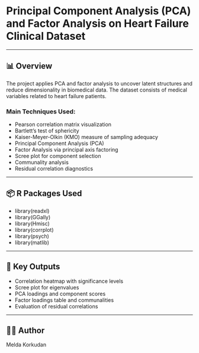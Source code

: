 # Principal Component Analysis (PCA) and Factor Analysis on Heart Failure Clinical Dataset


---

## 📊 Overview

The project applies PCA and factor analysis to uncover latent structures and reduce dimensionality in biomedical data. The dataset consists of medical variables related to heart failure patients.

### Main Techniques Used:
- Pearson correlation matrix visualization
- Bartlett’s test of sphericity
- Kaiser-Meyer-Olkin (KMO) measure of sampling adequacy
- Principal Component Analysis (PCA)
- Factor Analysis via principal axis factoring
- Scree plot for component selection
- Communality analysis
- Residual correlation diagnostics

---

## 📦 R Packages Used

- library(readxl)
- library(GGally)
- library(Hmisc)
- library(corrplot)
- library(psych)
- library(matlib)

---

## 🧪 Key Outputs

- Correlation heatmap with significance levels
- Scree plot for eigenvalues
- PCA loadings and component scores
- Factor loadings table and communalities
- Evaluation of residual correlations

---

## 🙋‍♀️ Author

Melda Korkudan

